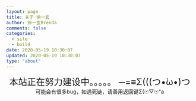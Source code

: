 ```yaml
---
layout: page
title: 关于 徐一玄
author: 徐一玄Brenda
comments: false
categories:
  - site
  - build
date: 2020-05-19 10:30:07
updated: 2020-05-19 10:30:07
type: "about"
---
```

<center>

<font size=5>本站正在努力建设中。。。。。 ─=≡Σ(((つ•̀ω•́)つ</font>
可能会有很多bug，如遇死链，请善用返回键Σ(☉▽☉"a
</center>
